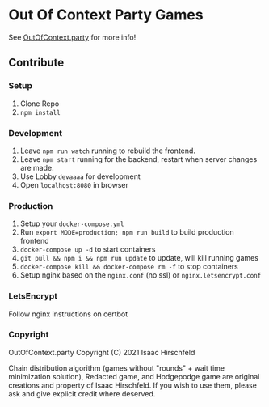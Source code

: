 # Out Of Context Party Games

See [OutOfContext.party](https://www.outofcontext.party) for more info!

## Contribute

### Setup

1. Clone Repo
2. `npm install`

### Development

1. Leave `npm run watch` running to rebuild the frontend.
2. Leave `npm start` running for the backend, restart when server changes are made.
3. Use Lobby `devaaaa` for development
4. Open `localhost:8080` in browser

### Production

1. Setup your `docker-compose.yml`
2. Run `export MODE=production; npm run build` to build production frontend
3. `docker-compose up -d` to start containers
4. `git pull && npm i && npm run update` to update, will kill running games
5. `docker-compose kill && docker-compose rm -f` to stop containers
6. Setup nginx based on the `nginx.conf` (no ssl) or `nginx.letsencrypt.conf`

### LetsEncrypt

Follow nginx instructions on certbot

### Copyright

OutOfContext.party  Copyright (C) 2021  Isaac Hirschfeld

Chain distribution algorithm (games without "rounds" + wait time minimization solution), Redacted game, and Hodgepodge game are original creations and property of Isaac Hirschfeld. If you wish to use them, please ask and give explicit credit where deserved.
